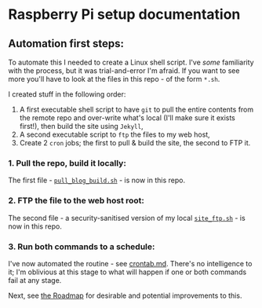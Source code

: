 # Raspberry Pi setup documentation

## Automation first steps:

To automate this I needed to create a Linux shell script.  I've *some* familiarity with the process, but it was trial-and-error I'm afraid.  If you want to see more you'll have to look at the files in this repo - of the form `*.sh`.

I created stuff in the following order:

1. A first executable shell script to have `git` to pull the entire contents from the remote repo and over-write what's local (I'll make sure it exists first!), then build the site using `Jekyll`,
2. A second executable script to `ftp` the files to my web host,
3. Create 2 `cron` jobs; the first to pull & build the site, the second to FTP it.

### 1. Pull the repo, build it locally:

The first file - [`pull_blog_build.sh`](/pull_blog_build.sh) - is now in this repo.

### 2. FTP the file to the web host root:

The second file - a security-sanitised version of my local [`site_ftp.sh`](/site_ftp.sh) - is now in this repo.

### 3. Run both commands to a schedule:

I've now automated the routine - see [crontab.md](/crontab.md).  There's no intelligence to it; I'm oblivious at this stage to what will happen if one or both commands fail at any stage.

Next, see [the Roadmap](90-roadmap.md) for desirable and potential improvements to this.
